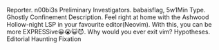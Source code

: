 Reporter. n00bi3s
Preliminary Investigators. babaisflag, 5w1Min
Type. Ghostly Confinement
Description. Feel right at home with the Ashwood Hollow-night LSP in your favourite editor(Neovim). With this, you can be more EXPRESSive😀😭😺😈. Why would you ever exit vim?
Hypotheses. Editorial Haunting Fixation
